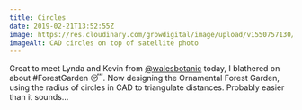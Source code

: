 ```yaml
---
title: Circles
date: 2019-02-21T13:52:55Z
image: https://res.cloudinary.com/growdigital/image/upload/v1550757130/circles-screenshot-190221.png
imageAlt: CAD circles on top of satellite photo
---
```


Great to meet Lynda and Kevin from [@walesbotanic](https://mobile.twitter.com/walesbotanic) today, I blathered on about #ForestGarden 😴. Now designing the Ornamental Forest Garden, using the radius of circles in CAD to triangulate distances. Probably easier than it sounds…
